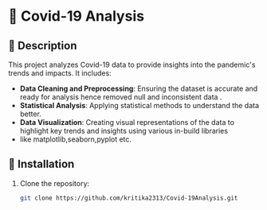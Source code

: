 # 🦠 Covid-19 Analysis

## 📄 Description

This project analyzes Covid-19 data to provide insights into the pandemic's trends and impacts. It includes:

- **Data Cleaning and Preprocessing**: Ensuring the dataset is accurate and ready for analysis hence removed null and inconsistent data .
- **Statistical Analysis**: Applying statistical methods to understand the data better.
- **Data Visualization**: Creating visual representations of the data to highlight key trends and insights using various in-build libraries
-  like matplotlib,seaborn,pyplot etc.

## 🚀 Installation

1. Clone the repository:
   ```sh
   git clone https://github.com/kritika2313/Covid-19Analysis.git
